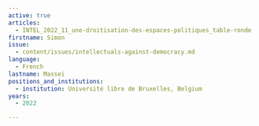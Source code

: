 ```yaml
---
active: true
articles:
  - INTEL_2022_11_une-droitisation-des-espaces-politiques_table-ronde
firstname: Simon
issue:
  - content/issues/intellectuals-against-democracy.md
language:
  - French
lastname: Massei
positions_and_institutions:
  - institution: Université libre de Bruxelles, Belgium
years:
  - 2022

---
```

